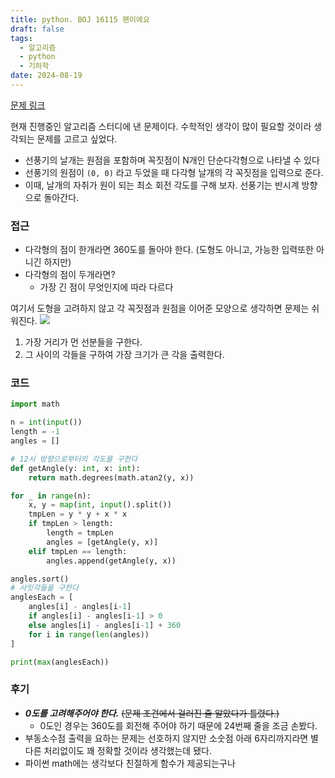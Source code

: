 ```yaml
---
title: python. BOJ 16115 팬이에요
draft: false
tags:
  - 알고리즘
  - python
  - 기하학
date: 2024-08-19
---
```

[문제 링크](https://www.acmicpc.net/problem/16115)

현재 진행중인 알고리즘 스터디에 낸 문제이다.
수학적인 생각이 많이 필요할 것이라 생각되는 문제를 고르고 싶었다.

- 선풍기의 날개는 원점을 포함하며 꼭짓점이 N개인 단순다각형으로 나타낼 수 있다
- 선풍기의 원점이 `(0, 0)` 라고 두었을 때 다각형 날개의 각 꼭짓점을 입력으로 준다.
- 이때, 날개의 자취가 원이 되는 최소 회전 각도를 구해 보자. 선풍기는 반시계 방향으로 돌아간다.

### 접근
- 다각형의 점이 한개라면 360도를 돌아야 한다. (도형도 아니고, 가능한 입력또한 아니긴 하지만)
- 다각형의 점이 두개라면?
  - 가장 긴 점이 무엇인지에 따라 다르다
  
여기서 도형을 고려하지 않고 각 꼭짓점과 원점을 이어준 모양으로 생각하면 문제는 쉬워진다.
![](./algorithm/2024-08-19/1.png)

1. 가장 거리가 먼 선분들을 구한다.
2. 그 사이의 각들을 구하여 가장 크기가 큰 각을 출력한다.

### 코드

```python
import math

n = int(input())
length = -1
angles = []

# 12시 방향으로부터의 각도를 구한다
def getAngle(y: int, x: int):
    return math.degrees(math.atan2(y, x))

for _ in range(n):
    x, y = map(int, input().split())
    tmpLen = y * y + x * x
    if tmpLen > length:
        length = tmpLen
        angles = [getAngle(y, x)]
    elif tmpLen == length:
        angles.append(getAngle(y, x))

angles.sort()
# 사잇각들을 구한다
anglesEach = [
    angles[i] - angles[i-1] 
    if angles[i] - angles[i-1] > 0 
    else angles[i] - angles[i-1] + 360
    for i in range(len(angles))
]

print(max(anglesEach))
```

### 후기
- ***0도를 고려해주어야 한다.*** ~~(문제 조건에서 걸러진 줄 알았다가 틀렸다.)~~
  - 0도인 경우는 360도를 회전해 주어야 하기 때문에 24번째 줄을 조금 손봤다.
- 부동소수점 출력을 요하는 문제는 선호하지 않지만 소숫점 아래 6자리까지라면 별다른 처리없이도 꽤 정확할 것이라 생각했는데 됐다.
- 파이썬 math에는 생각보다 친절하게 함수가 제공되는구나